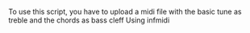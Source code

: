 To use this script, you have to upload a midi file with the basic tune as treble and the chords as bass cleff
Using infmidi